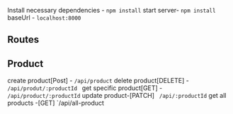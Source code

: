 Install necessary dependencies - `npm install`
start server- `npm install`
baseUrl - `localhost:8000`

## Routes

## Product

create product[Post] - `/api/product`
delete product[DELETE] - `/api/produt/:productId `
get specific product[GET] - `/api/product/:productId`
update product-[PATCH] ` /api/:productId`
get all products -[GET] `/api/all-product
